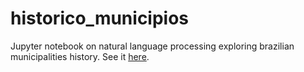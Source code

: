 # historico_municipios
Jupyter notebook on natural language processing exploring brazilian municipalities history. See it [here](https://samuelbarbosaa.github.io/new_harvest.html).

